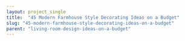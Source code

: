 ```yaml
---
layout: project_single
title:  "45 Modern Farmhouse Style Decorating Ideas on a Budget"
slug: "45-modern-farmhouse-style-decorating-ideas-on-a-budget"
parent: "living-room-design-ideas-on-a-budget"
---
```

 